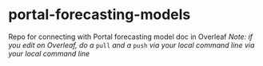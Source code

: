 # portal-forecasting-models
Repo for connecting with Portal forecasting model doc in Overleaf
*Note: if you edit on Overleaf, do a* `pull` *and a* `push` *via your local command line* *via your local command line*